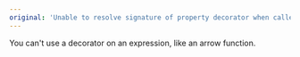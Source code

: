 ```yaml
---
original: 'Unable to resolve signature of property decorator when called as an expression.'
---
```


You can't use a decorator on an expression, like an arrow function.
